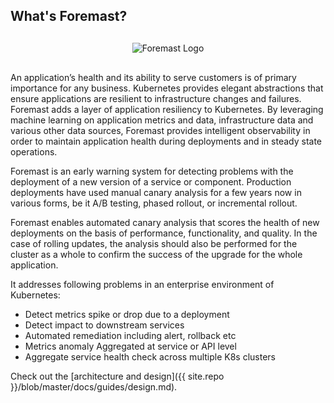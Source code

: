 ## What's Foremast?

<div style="text-align:center; margin:30px 0">
  <img src="{{ site.baseurl }}/assets/images/foremast-logo.png" class="img-fluid" alt="Foremast Logo">
</div>

An application’s health and its ability to serve customers is of primary importance for any business. Kubernetes provides elegant abstractions that ensure applications are resilient to infrastructure changes and failures. Foremast adds a layer of application resiliency to Kubernetes. By leveraging machine learning on application metrics and data, infrastructure data and various other data sources, Foremast provides intelligent observability in order to maintain application health during deployments and in steady state operations.

Foremast is an early warning system for detecting problems with the deployment of a new version of a service or component. Production deployments have used manual canary analysis for a few years now in various forms, be it A/B testing, phased rollout, or incremental rollout.

Foremast enables automated canary analysis that scores the health of new deployments on the basis of performance, functionality, and quality. In the case of rolling updates, the analysis should also be performed for the cluster as a whole to confirm the success of the upgrade for the whole application.

It addresses following problems in an enterprise environment of Kubernetes:

- Detect metrics spike or drop due to a deployment
- Detect impact to downstream services
- Automated remediation including alert, rollback etc
- Metrics anomaly Aggregated at service or API level
- Aggregate service health check across multiple K8s clusters

Check out the [architecture and design]({{ site.repo }}/blob/master/docs/guides/design.md).